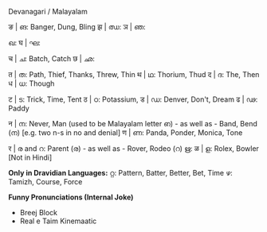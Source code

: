 Devanagari / Malayalam

ङ | ങ: Banger, Dung, Bling
झ | ഝ: 
ञ | ഞ:

ഖ: 
घ | ഘ: 

च | ച: Batch, Catch
छ | ഛ: 

त | ത: Path, Thief, Thanks, Threw, Thin
थ | ഥ: Thorium, Thud
द | ദ: The, Then
ध | ധ: Though

ट | ട: Trick, Time, Tent
ठ | ഠ: Potassium, 
ड | ഡ: Denver, Don't, Dream
ढ | ഢ: Paddy

न | ന: Never, Man (used to be Malayalam letter ഩ) - as well as - Band, Bend (ന) [e.g. two n-s in no and denial]
ण | ണ: Panda, Ponder, Monica, Tone

र | ര and റ: Parent (ര) - as well as - Rover, Rodeo (റ)
ഋ: 
ळ | ള: Rolex, Bowler [Not in Hindi]

**Only in Dravidian Languages:**
റ്റ: Pattern, Batter, Better, Bet, Time
ഴ: Tamizh, Course, Force

**Funny Pronunciations (Internal Joke)**

- Breej Block
- Real e Taim Kinemaatic